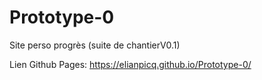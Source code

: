 # Prototype-0
Site perso progrès (suite de chantierV0.1)

Lien Github Pages:
https://elianpicq.github.io/Prototype-0/
